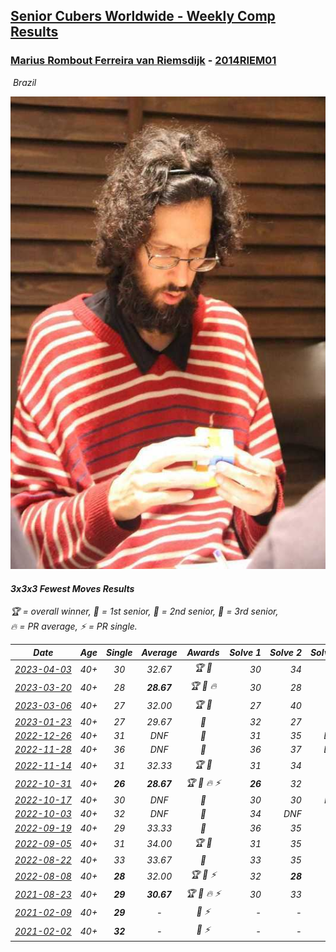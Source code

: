 <style>table {white-space: nowrap;}</style>
<link rel="stylesheet" type="text/css" href="/scw-comp/css/flags.css" />

## [Senior Cubers Worldwide - Weekly Comp Results](/scw-comp/results/)
### [Marius Rombout Ferreira van Riemsdijk](README.md) - [2014RIEM01](https://www.worldcubeassociation.org/persons/2014RIEM01?event=333fm)

<i class="flag flag-BR" />&nbsp;Brazil

![Marius Rombout Ferreira van Riemsdijk](1532703737.jpeg)

#### 3x3x3 Fewest Moves Results

<span style="white-space: nowrap;">🏆 = overall winner</span>, <span style="white-space: nowrap;">🥇 = 1st senior</span>, <span style="white-space: nowrap;">🥈 = 2nd senior</span>, <span style="white-space: nowrap;">🥉 = 3rd senior</span>, <span style="white-space: nowrap;">🔥 = PR average</span>, <span style="white-space: nowrap;">⚡ = PR single</span>.

| Date | Age | Single | Average | Awards | Solve 1 | Solve 2 | Solve 3 | Solution |
| :--: | :--: | :--: | :--: | :--: | --: | --: | --: | :-- |
| [2023-04-03](../../results/2023-04-03/333fm.md) | 40+ | 30 | 32.67 | 🏆 🥇 | 30 | 34 | 34 | [Desktop](https://www.facebook.com/events/5919467171423876/permalink/5936664383037488) / [Mobile](https://m.facebook.com/events/5919467171423876?view=permalink&id=5936664383037488) |
| [2023-03-20](../../results/2023-03-20/333fm.md) | 40+ | 28 | **28.67** | 🏆 🥇 🔥 | 30 | 28 | 28 | [Desktop](https://www.facebook.com/events/210774414885661/permalink/216177541012015) / [Mobile](https://m.facebook.com/events/210774414885661?view=permalink&id=216177541012015) |
| [2023-03-06](../../results/2023-03-06/333fm.md) | 40+ | 27 | 32.00 | 🏆 🥇 | 27 | 40 | 29 | [Desktop](https://www.facebook.com/events/5964408530341716/permalink/6011553525627216) / [Mobile](https://m.facebook.com/events/5964408530341716?view=permalink&id=6011553525627216) |
| [2023-01-23](../../results/2023-01-23/333fm.md) | 40+ | 27 | 29.67 | 🥈 | 32 | 27 | 30 | [Desktop](https://www.facebook.com/events/1346562046195582/permalink/1356189878566132) / [Mobile](https://m.facebook.com/events/1346562046195582?view=permalink&id=1356189878566132) |
| [2022-12-26](../../results/2022-12-26/333fm.md) | 40+ | 31 | DNF | 🥈 | 31 | 35 | DNS | [Desktop](https://www.facebook.com/events/1822417388139401/permalink/1825645121149961) / [Mobile](https://m.facebook.com/events/1822417388139401?view=permalink&id=1825645121149961) |
| [2022-11-28](../../results/2022-11-28/333fm.md) | 40+ | 36 | DNF | 🥈 | 36 | 37 | DNS | [Desktop](https://www.facebook.com/events/1289578228502698/permalink/1295928794534308) / [Mobile](https://m.facebook.com/events/1289578228502698?view=permalink&id=1295928794534308) |
| [2022-11-14](../../results/2022-11-14/333fm.md) | 40+ | 31 | 32.33 | 🏆 🥇 | 31 | 34 | 32 | [Desktop](https://www.facebook.com/events/523380489415284/permalink/531189428634390) / [Mobile](https://m.facebook.com/events/523380489415284?view=permalink&id=531189428634390) |
| [2022-10-31](../../results/2022-10-31/333fm.md) | 40+ | **26** | **28.67** | 🏆 🥇 🔥 ⚡ | **26** | 32 | 28 | [Desktop](https://www.facebook.com/events/1349291545814894/permalink/1356803365063712) / [Mobile](https://m.facebook.com/events/1349291545814894?view=permalink&id=1356803365063712) |
| [2022-10-17](../../results/2022-10-17/333fm.md) | 40+ | 30 | DNF | 🥈 | 30 | 30 | DNF | [Desktop](https://www.facebook.com/events/1155993541977926/permalink/1156850481892232) / [Mobile](https://m.facebook.com/events/1155993541977926?view=permalink&id=1156850481892232) |
| [2022-10-03](../../results/2022-10-03/333fm.md) | 40+ | 32 | DNF | 🥈 | 34 | DNF | 32 | [Desktop](https://www.facebook.com/events/3169232626723149/permalink/3182940292019049) / [Mobile](https://m.facebook.com/events/3169232626723149?view=permalink&id=3182940292019049) |
| [2022-09-19](../../results/2022-09-19/333fm.md) | 40+ | 29 | 33.33 | 🥈 | 36 | 35 | 29 | [Desktop](https://www.facebook.com/events/3238372606482352/permalink/3239464103039869) / [Mobile](https://m.facebook.com/events/3238372606482352?view=permalink&id=3239464103039869) |
| [2022-09-05](../../results/2022-09-05/333fm.md) | 40+ | 31 | 34.00 | 🏆 🥇 | 31 | 35 | 36 | [Desktop](https://www.facebook.com/events/600763575022561/permalink/601902394908679) / [Mobile](https://m.facebook.com/events/600763575022561?view=permalink&id=601902394908679) |
| [2022-08-22](../../results/2022-08-22/333fm.md) | 40+ | 33 | 33.67 | 🥈 | 33 | 35 | 33 | [Desktop](https://www.facebook.com/events/758758925188582/permalink/759896905074784) / [Mobile](https://m.facebook.com/events/758758925188582?view=permalink&id=759896905074784) |
| [2022-08-08](../../results/2022-08-08/333fm.md) | 40+ | **28** | 32.00 | 🏆 🥇 ⚡ | 32 | **28** | 36 | [Desktop](https://www.facebook.com/events/743432360264158/permalink/748269176447143) / [Mobile](https://m.facebook.com/events/743432360264158?view=permalink&id=748269176447143) |
| [2021-08-23](../../results/2021-08-23/333fm.md) | 40+ | **29** | **30.67** | 🏆 🥇 🔥 ⚡ | 30 | 33 | **29** | [Desktop](https://www.facebook.com/events/367378891664957/permalink/373345437734969) / [Mobile](https://m.facebook.com/events/367378891664957?view=permalink&id=373345437734969) |
| [2021-02-09](../../results/2021-02-09/333fm.md) | 40+ | **29** | - | 🥉 ⚡ | - | - | - | [Desktop](https://www.facebook.com/events/324362745652604/permalink/325260145562864) / [Mobile](https://m.facebook.com/events/324362745652604?view=permalink&id=325260145562864) |
| [2021-02-02](../../results/2021-02-02/333fm.md) | 40+ | **32** | - | 🥈 ⚡ | - | - | - | [Desktop](https://www.facebook.com/events/117342666946735/permalink/121218783225790) / [Mobile](https://m.facebook.com/events/117342666946735?view=permalink&id=121218783225790) |


<!-- Global site tag (gtag.js) - Google Analytics -->
<script async src="https://www.googletagmanager.com/gtag/js?id=UA-86348435-3"></script>
<script>window.dataLayer = window.dataLayer || []; function gtag() {dataLayer.push(arguments);} gtag('js', new Date()); gtag('config', 'UA-86348435-3');</script>
